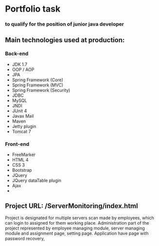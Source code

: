 <h1>Portfolio task</h1>

<h3>to qualify for the position of junior java developer </h3>

<h2>Main technologies used at production:</h2>

<h3>Back-end</h3>
<ul>
    <li>JDK 1.7</li>
    <li>OOP / AOP</li>
    <li>JPA</li>
    <li>Spring Framework (Core)</li>
    <li>Spring Framework (MVC)</li>
    <li>Spring Framework (Security)</li>
    <li>JDBC</li>
    <li>MySQL</li>
    <li>JNDI</li>
    <li>JUnit 4</li>
    <li>Javax Mail</li>
    <li>Maven</li>
    <li>Jetty plugin</li>
    <li>Tomcat 7</li>
</ul>

<h3>Front-end</h3>
<ul>
    <li>FreeMarker</li>
    <li>HTML 4</li>
    <li>CSS 3</li>
    <li>Bootstrap</li>
    <li>JQuery</li>
    <li>JQuery dataTable plugin</li>
    <li>Ajax</li>
    <li></li>
</ul>

<h2>Project URL: /ServerMonitoring/index.html</h2>

<span>Project is designated for multiple servers scan made by employees, which can login to assigned
 for them working place. Administration part of the project represented by employee managing module,
 server managing module and assignment page, setting page. Application have page with password recovery,
 </span>

